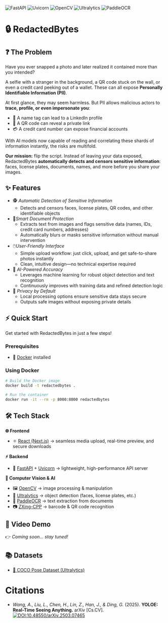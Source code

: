 
![FastAPI](https://img.shields.io/badge/FastAPI-009688?style=flat&logo=fastapi&logoColor=white) ![Uvicorn](https://img.shields.io/badge/Uvicorn-4B8BBE?style=flat&logo=python&logoColor=white) ![OpenCV](https://img.shields.io/badge/OpenCV-5C3EE8?style=flat&logo=opencv&logoColor=white) ![Ultralytics](https://img.shields.io/badge/Ultralytics-YOLOv8-FF6F00?style=flat&logo=github&logoColor=white) ![PaddleOCR](https://img.shields.io/badge/PaddleOCR-005BAC?style=flat&logo=paddlepaddle&logoColor=white)

# 🔒 RedactedBytes

## ❓ The Problem  
Have you ever snapped a photo and later realized it contained more than you intended?

A selfie with a stranger in the background, a QR code stuck on the wall, or even a credit card peeking out of a wallet. These can all expose **Personally Identifiable Information (PII)**.  

At first glance, they may seem harmless. But PII allows malicious actors to **trace, profile, or even impersonate you**:  
- 🪪 A name tag can lead to a LinkedIn profile  
- 📱 A QR code can reveal a private link  
- 💳 A credit card number can expose financial accounts  

With AI models now capable of reading and correlating these shards of information instantly, the risks are multifold.  

**Our mission:** flip the script. Instead of leaving your data exposed, RedactedBytes **automatically detects and censors sensitive information**: faces, license plates, documents, names, and more before you share your images.  

## ✨ Features  

- 🕵️ *Automatic Detection of Sensitive Information*
  - Detects and censors faces, license plates, QR codes, and other identifiable objects
- 📄*Smart Document Protection*
  - Extracts text from images and flags sensitive data (names, IDs, credit card numbers, addresses)  
  - Automatically blurs or masks sensitive information without manual intervention  
- 🖱️*User-Friendly Interface*
  - Simple upload workflow: just click, upload, and get safe-to-share photos instantly  
  - Clean, intuitive design—no technical expertise required  
- 🤖 *AI-Powered Accuracy*
  - Leverages machine learning for robust object detection and text recognition  
  - Continuously improves with training data and refined detection logic  
- 🔐 *Privacy by Default*
  - Local processing options ensure sensitive data stays secure  
  - Outputs safe images without exposing private details  

## ⚡ Quick Start  

Get started with RedactedBytes in just a few steps!  

### Prerequisites  
- 🐳 [Docker](https://www.docker.com/) installed 

### Using Docker  
```bash
# Build the Docker image
docker build -t redactedbytes .

# Run the container
docker run -it --rm -p 8000:8000 redactedbytes
```
## 🛠️ Tech Stack  

**🌐 Frontend**  
- ⚛️ [React (Next.js)](https://nextjs.org/) → seamless media upload, real-time preview, and secure downloads  

**⚡ Backend**  
- 🚀 [FastAPI](https://fastapi.tiangolo.com/) + [Uvicorn](https://www.uvicorn.org/) → lightweight, high-performance API server  

**🧠 Computer Vision & AI**  
- 🖼️ [OpenCV](https://opencv.org/) → image processing & manipulation  
- 🎯 [Ultralytics](https://github.com/ultralytics/ultralytics) → object detection (faces, license plates, etc.)  
- 🔎 [PaddleOCR](https://github.com/PaddlePaddle/PaddleOCR) → text extraction from documents  
- 📷 [ZXing-CPP](https://github.com/zxing-cpp/zxing-cpp) → barcode & QR code recognition  

## 🎥 Video Demo  
👉 *Coming soon… stay tuned!*  

## 📚 Datasets  
- [📑 COCO Pose Dataset (Ultralytics)](https://github.com/ultralytics/ultralytics/blob/main/ultralytics/cfg/datasets/coco-pose.yaml)

# Citations

- *Wang, A., Liu, L., Chen, H., Lin, Z., Han, J., & Ding, G.* (2025). **YOLOE: Real-Time Seeing Anything.** arXiv [Cs.CV]. [![DOI:10.48550/arXiv.2503.07465](https://zenodo.org/badge/DOI/10.48550/arXiv.2503.07465.svg)](https://doi.org/10.48550/arXiv.2503.07465)
